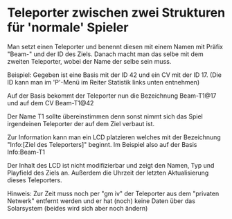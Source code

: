 # Teleporter zwischen zwei Strukturen für 'normale' Spieler

Man setzt einen Teleporter und benennt diesen mit einem Namen mit Präfix "Beam-" und der ID des Ziels. Danach macht man das selbe mit dem zweiten Teleporter, wobei der Name der selbe sein muss.

Beispiel:
Gegeben ist eine Basis mit der ID 42 und ein CV mit der ID 17. (Die ID kann man im 'P'-Menü im Reiter Statistik links unten entnehmen)

Auf der Basis bekommt der Teleporter nun die Bezeichnung Beam-T1@17 und auf dem CV Beam-T1@42

Der Name T1 sollte übereinstimmen denn sonst nimmt sich das Spiel irgendeinen Teleporter der auf dem Ziel verbaut ist.

Zur Information kann man ein LCD platzieren welches mit der Bezeichnung "Info:\[Ziel des Teleporters\]" beginnt. Im Beispiel also auf der Basis Info:Beam-T1

Der Inhalt des LCD ist nicht modifizierbar und zeigt den Namen, Typ und Playfield des Ziels an. Außerdem die Uhrzeit der letzten Aktualisierung dieses Teleporters.

Hinweis: Zur Zeit muss noch per "gm iv" der Teleporter aus dem "privaten Netwerk" entfernt werden und er hat (noch) keine Daten über das Solarsystem (beides wird sich aber noch ändern)